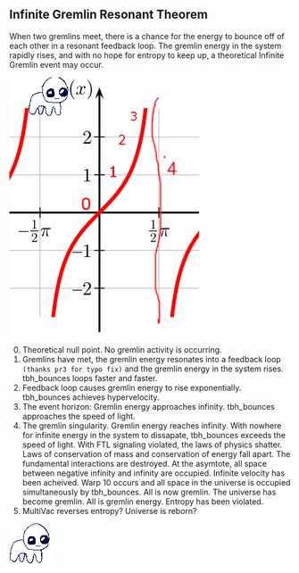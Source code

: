 ## Infinite Gremlin Resonant Theorem
When two gremlins meet, there is a chance for the energy to bounce off of each other in a resonant feedback loop. The gremlin energy in the system rapidly rises, and with no hope for entropy to keep up, a theoretical Infinite Gremlin event may occur.  
  
![chart](Infinite-Gremlin.png "Infinite Gremlin Theorm chart")

0. Theoretical null point. No gremlin activity is occurring.  
1. Gremlins have met, the gremlin energy resonates into a feedback loop `(thanks pr3 for typo fix)` and the gremlin energy in the system rises.  tbh_bounces loops faster and faster.  
2. Feedback loop causes gremlin energy to rise exponentially. tbh_bounces achieves hypervelocity.  
3. The event horizon: Gremlin energy approaches infinity. tbh_bounces approaches the speed of light.  
4. The gremlin singularity. Gremlin energy reaches infinity. With nowhere for infinite energy in the system to dissapate, tbh_bounces exceeds the speed of light. With FTL signaling violated, the laws of physics shatter. Laws of conservation of mass and conservation of energy fall apart. The fundamental interactions are destroyed. At the asymtote, all space between negative infinity and infinity are occupied. Infinite velocity has been acheived. Warp 10 occurs and all space in the universe is occupied simultaneously by tbh_bounces. All is now gremlin. The universe has become gremlin. All is gremlin energy. Entropy has been violated.
5. MultiVac reverses entropy? Universe is reborn?
  
![tbh_bounces](tbh_bounces.gif "tbh_bonces")